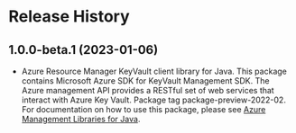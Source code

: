 # Release History

## 1.0.0-beta.1 (2023-01-06)

- Azure Resource Manager KeyVault client library for Java. This package contains Microsoft Azure SDK for KeyVault Management SDK. The Azure management API provides a RESTful set of web services that interact with Azure Key Vault. Package tag package-preview-2022-02. For documentation on how to use this package, please see [Azure Management Libraries for Java](https://aka.ms/azsdk/java/mgmt).
